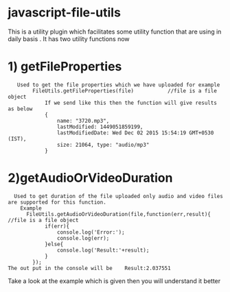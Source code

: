 # javascript-file-utils
This is a utility plugin which facilitates some utility function that are using in daily basis .
It has two utility functions now 

# 1) getFileProperties 
       Used to get the file properties which we have uploaded for example 
        	FileUtils.getFileProperties(file)           //file is a file object 
        		If we send like this then the function will give results as below 
          		{
            		name: "3720.mp3",
            		lastModified: 1449051859199, 
            		lastModifiedDate: Wed Dec 02 2015 15:54:19 GMT+0530 (IST), 
            		size: 21064, type: "audio/mp3"
          		}

# 2)getAudioOrVideoDuration
      Used to get duration of the file uploaded only audio and video files are supported for this function.
        Example 
          FileUtils.getAudioOrVideoDuration(file,function(err,result){               //file is a file object
		        if(err){
			        console.log('Error:');
			        console.log(err);
		        }else{
			        console.log('Result:'+result);
		        }
	        });
	The out put in the console will be    Result:2.037551
Take a look at the example which is given then you will understand it better

